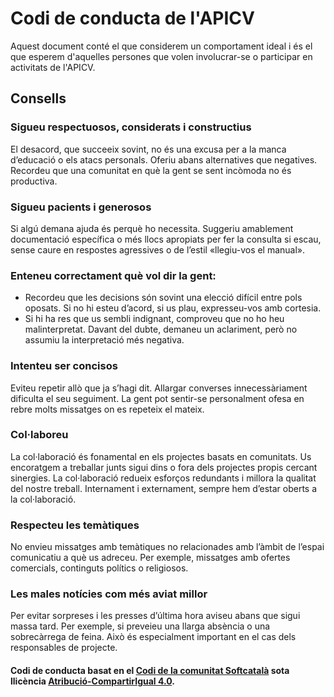 # Codi de conducta de l'APICV

Aquest document conté el que considerem un comportament ideal i és el que esperem d'aquelles persones que volen involucrar-se o participar en activitats de l'APICV.

## Consells

### Sigueu respectuosos, considerats i constructius
El desacord, que succeeix sovint, no és una excusa per a la manca d’educació o els atacs personals. Oferiu abans alternatives que negatives. Recordeu que una comunitat en què la gent se sent incòmoda no és productiva.

### Sigueu pacients i generosos
Si algú demana ajuda és perquè ho necessita. Suggeriu amablement documentació específica o més llocs apropiats per fer la consulta si escau, sense caure en respostes agressives o de l’estil «llegiu-vos el manual».

### Enteneu correctament què vol dir la gent:

* Recordeu que les decisions són sovint una elecció difícil entre pols oposats. Si no hi esteu d’acord, si us plau, expresseu-vos amb cortesia.
* Si hi ha res que us sembli indignant, comproveu que no ho heu malinterpretat. Davant del dubte, demaneu un aclariment, però no assumiu la interpretació més negativa.

### Intenteu ser concisos
Eviteu repetir allò que ja s’hagi dit. Allargar converses innecessàriament dificulta el seu seguiment. La gent pot sentir-se personalment ofesa en rebre molts missatges on es repeteix el mateix.

### Col·laboreu
La col·laboració és fonamental en els projectes basats en comunitats. Us encoratgem a treballar junts sigui dins o fora dels projectes propis cercant sinergies. La col·laboració redueix esforços redundants i millora la qualitat del nostre treball. Internament i externament, sempre hem d’estar oberts a la col·laboració.

### Respecteu les temàtiques
No envieu missatges amb temàtiques no relacionades amb l’àmbit de l’espai comunicatiu a què us adreceu. Per exemple, missatges amb ofertes comercials, continguts polítics o religiosos.

### Les males notícies com més aviat millor
Per evitar sorpreses i les presses d’última hora aviseu abans que sigui massa tard. Per exemple, si preveieu una llarga absència o una sobrecàrrega de feina. Això és especialment important en el cas dels responsables de projecte.


#### Codi de conducta basat en el [Codi de la comunitat Softcatalà](https://www.softcatala.org/com-ens-organitzem/codi-de-conducta/) sota llicència [Atribució-CompartirIgual 4.0](http://creativecommons.org/licenses/by-sa/4.0/deed.ca).
